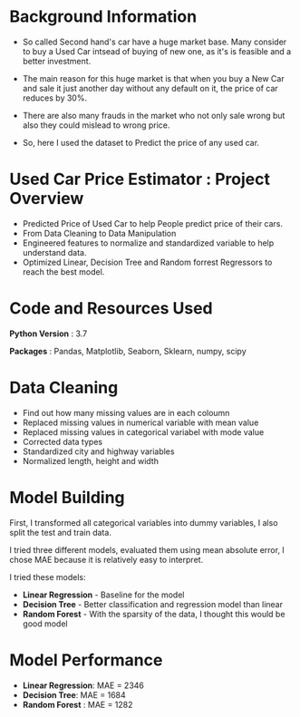 # Background Information

- So called Second hand's car have a huge market base. Many consider to buy a Used Car intsead of buying of new one, as it's is feasible and a better investment.

- The main reason for this huge market is that when you buy a New Car and sale it just another day without any default on it, the price of car reduces by 30%.

- There are also many frauds in the market who not only sale wrong but also they could mislead to wrong price.

- So, here I used the dataset to Predict the price of any used car.

# Used Car Price Estimator : Project Overview
- Predicted Price of Used Car to help People predict price of their cars.
- From Data Cleaning to Data Manipulation
- Engineered features to normalize and standardized variable to help understand data.
- Optimized Linear, Decision Tree and Random forrest Regressors to reach the best model.

# Code and Resources Used

**Python Version** : 3.7

**Packages** : Pandas, Matplotlib, Seaborn, Sklearn, numpy, scipy

# Data Cleaning

- Find out how many missing values are in each coloumn
- Replaced missing values in numerical variable with mean value
- Replaced missing values in categorical variabel with mode value
- Corrected data types
- Standardized city and highway variables
- Normalized length, height and width

# Model Building

First, I transformed all categorical variables into dummy variables, I also split the test and train data.

I tried three different models, evaluated them using mean absolute error, I chose MAE because it is relatively easy to interpret.

I tried these models:
- **Linear Regression** - Baseline for the model
- **Decision Tree** - Better classification and regression model than linear
- **Random Forest** - With the sparsity of the data, I thought this would be good model

# Model Performance

- **Linear Regression**: MAE = 2346
- **Decision Tree**: MAE = 1684
- **Random Forest** : MAE = 1282
